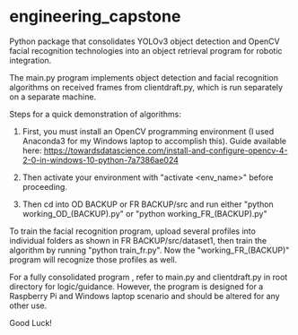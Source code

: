 # engineering_capstone

Python package that consolidates YOLOv3 object detection and OpenCV facial recognition technologies into an object retrieval program for robotic integration.

The main.py program implements object detection and facial recognition algorithms on received frames from clientdraft.py, which is run separately on a separate machine.

Steps for a quick demonstration of algorithms:

1) First, you must install an OpenCV programming environment (I used Anaconda3 for my Windows laptop to accomplish this). Guide available here: https://towardsdatascience.com/install-and-configure-opencv-4-2-0-in-windows-10-python-7a7386ae024

2) Then activate your environment with "activate <env_name>" before proceeding.

3) Then cd into OD BACKUP or FR BACKUP/src and run either "python working_OD_(BACKUP).py" or "python working_FR_(BACKUP).py"

To train the facial recognition program, upload several profiles into individual folders as shown in FR BACKUP/src/dataset1, then train the algorithm by running "python train_fr.py". Now the "working_FR_(BACKUP)" program will recognize those profiles as well.

For a fully consolidated program , refer to main.py and clientdraft.py in root directory for logic/guidance. However, the program is designed for a Raspberry Pi and Windows laptop scenario and should be altered for any other use.

Good Luck!
